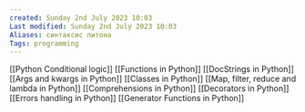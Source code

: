 ```yaml
---
created: Sunday 2nd July 2023 10:03
Last modified: Sunday 2nd July 2023 10:03
Aliases: синтаксис питона
Tags: programming
---
```



[[Python Conditional logic]]
[[Functions in Python]]
[[DocStrings in Python]]
[[Args and kwargs in Python]]
[[Classes in Python]]
[[Map, filter, reduce and lambda in Python]]
[[Comprehensions in Python]]
[[Decorators in Python]]
[[Errors handling in Python]]
[[Generator Functions in Python]]
